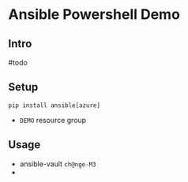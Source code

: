 # Ansible Powershell Demo

## Intro
 #todo

## Setup
`pip install ansible[azure]`
* `DEMO` resource group

## Usage
* ansible-vault  `ch@nge-M3`
* 

